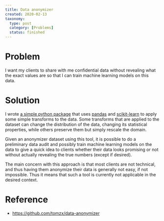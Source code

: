 ```yaml
---
title: Data anonymizer
created: 2020-02-13
taxonomy:
  type: post
  category: [Problems]
  status: finished
---
```


# Problem
I want my clients to share with me confidential data without revealing what the exact values are so that I can train machine learning models on this data.

# Solution
I wrote [a simple python package](https://github.com/tomzx/data-anonymizer) that uses [pandas](https://pandas.pydata.org/) and [scikit-learn](https://scikit-learn.org/stable/) to apply some simple transforms to the data. Some transforms that are applied to the dataset can change the distribution of the data, changing its statistical properties, while others preserve them but simply rescale the domain.

Given an anonymizer dataset using this tool, it is possible to do a preliminary data audit and possibly train machine learning models on the data to give a quick idea to clients whether their data looks promising or not without actually revealing the true numbers (except if desired).

The main concern with this approach is that most clients are not technical, and thus having them anonymize their data is generally not easy, if not impossible. Thus it means that such a tool is currently not applicable in the desired context.

# Reference
* https://github.com/tomzx/data-anonymizer
